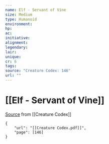 ```yaml
---
name: Elf - Servant of Vine
size: Medium
type: Humanoid
environment: 
hp: 
ac: 
initiative: 
alignment: 
legendary: 
lair: 
unique: 
cr: 6
tags: 
source: "Creature Codex: 146"
url: ""
---
```

# [[Elf - Servant of Vine]]

[Source](zotero://open-pdf/library/items/NTNKJRHG?page=146) from [[Creature Codex]]

```pdf
{
	"url": "[[Creature Codex.pdf]]",
	"page": [146]
}
```

